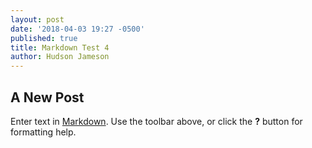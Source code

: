 ```yaml
---
layout: post
date: '2018-04-03 19:27 -0500'
published: true
title: Markdown Test 4
author: Hudson Jameson
---
```

## A New Post

Enter text in [Markdown](http://daringfireball.net/projects/markdown/). Use the toolbar above, or click the **?** button for formatting help.
